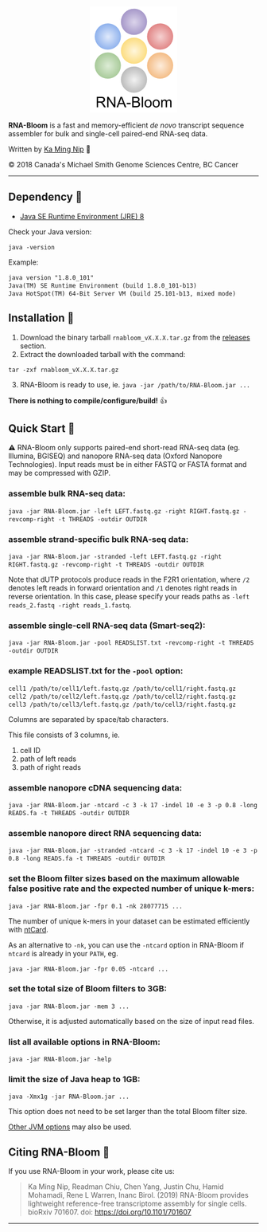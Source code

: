<p align="center">
  <img src="rnabloom_logo.png" alt="RNA-Bloom's logo"/>
</p>

**RNA-Bloom** is a fast and memory-efficient *de novo* transcript sequence assembler for bulk and single-cell paired-end RNA-seq data.

Written by [Ka Ming Nip](mailto:kmnip@bcgsc.ca) :email:

:copyright: 2018 Canada's Michael Smith Genome Sciences Centre, BC Cancer

--------------------------------------------------------------------------------

## Dependency :pushpin:

* [Java SE Runtime Environment (JRE) 8](http://www.oracle.com/technetwork/java/javase/downloads/jre8-downloads-2133155.html)

Check your Java version:
```
java -version
```

Example:
```
java version "1.8.0_101"
Java(TM) SE Runtime Environment (build 1.8.0_101-b13)
Java HotSpot(TM) 64-Bit Server VM (build 25.101-b13, mixed mode)
```

## Installation :wrench:

1. Download the binary tarball `rnabloom_vX.X.X.tar.gz` from the [releases](https://github.com/bcgsc/RNA-Bloom/releases) section.
2. Extract the downloaded tarball with the command:
```
tar -zxf rnabloom_vX.X.X.tar.gz
```
3. RNA-Bloom is ready to use, ie. `java -jar /path/to/RNA-Bloom.jar ...`

**There is nothing to compile/configure/build!** :thumbsup:

## Quick Start :running:

:warning: RNA-Bloom only supports paired-end short-read RNA-seq data (eg. Illumina, BGISEQ) and nanopore RNA-seq data (Oxford Nanopore Technologies). Input reads must be in either FASTQ or FASTA format and may be compressed with GZIP. 

### assemble bulk RNA-seq data:
```
java -jar RNA-Bloom.jar -left LEFT.fastq.gz -right RIGHT.fastq.gz -revcomp-right -t THREADS -outdir OUTDIR
```

### assemble strand-specific bulk RNA-seq data:
```
java -jar RNA-Bloom.jar -stranded -left LEFT.fastq.gz -right RIGHT.fastq.gz -revcomp-right -t THREADS -outdir OUTDIR
```
Note that dUTP protocols produce reads in the F2R1 orientation, where `/2` denotes left reads in forward orientation and `/1` denotes right reads in reverse orientation. In this case, please specify your reads paths as `-left reads_2.fastq -right reads_1.fastq`.

### assemble single-cell RNA-seq data (Smart-seq2):
```
java -jar RNA-Bloom.jar -pool READSLIST.txt -revcomp-right -t THREADS -outdir OUTDIR
```

### example READSLIST.txt for the `-pool` option:
```
cell1 /path/to/cell1/left.fastq.gz /path/to/cell1/right.fastq.gz
cell2 /path/to/cell2/left.fastq.gz /path/to/cell2/right.fastq.gz
cell3 /path/to/cell3/left.fastq.gz /path/to/cell3/right.fastq.gz
```
Columns are separated by space/tab characters.

This file consists of 3 columns, ie.
1. cell ID
2. path of left reads
3. path of right reads

### assemble nanopore cDNA sequencing data:
```
java -jar RNA-Bloom.jar -ntcard -c 3 -k 17 -indel 10 -e 3 -p 0.8 -long READS.fa -t THREADS -outdir OUTDIR
```

### assemble nanopore direct RNA sequencing data:
```
java -jar RNA-Bloom.jar -stranded -ntcard -c 3 -k 17 -indel 10 -e 3 -p 0.8 -long READS.fa -t THREADS -outdir OUTDIR
```

### set the Bloom filter sizes based on the maximum allowable false positive rate and the expected number of unique k-mers:
```
java -jar RNA-Bloom.jar -fpr 0.1 -nk 28077715 ...
```
The number of unique k-mers in your dataset can be estimated efficiently with [ntCard](https://github.com/bcgsc/ntCard).

As an alternative to `-nk`, you can use the `-ntcard` option in RNA-Bloom if `ntcard` is already in your `PATH`, eg.

```
java -jar RNA-Bloom.jar -fpr 0.05 -ntcard ...
```

### set the total size of Bloom filters to 3GB:
```
java -jar RNA-Bloom.jar -mem 3 ...
```
Otherwise, it is adjusted automatically based on the size of input read files.

### list all available options in RNA-Bloom:
```
java -jar RNA-Bloom.jar -help
```

### limit the size of Java heap to 1GB:
```
java -Xmx1g -jar RNA-Bloom.jar ...
```
This option does not need to be set larger than the total Bloom filter size.

[Other JVM options](https://docs.oracle.com/cd/E37116_01/install.111210/e23737/configuring_jvm.htm#OUDIG00071) may also be used.


## Citing RNA-Bloom :scroll:

If you use RNA-Bloom in your work, please cite us:

> Ka Ming Nip, Readman Chiu, Chen Yang, Justin Chu, Hamid Mohamadi, Rene L Warren, Inanc Birol. (2019) RNA-Bloom provides lightweight reference-free transcriptome assembly for single cells. bioRxiv 701607. doi: https://doi.org/10.1101/701607

--------------------------------------------------------------------------------
